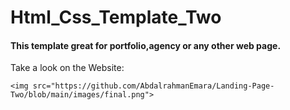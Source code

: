 # Html_Css_Template_Two
#### This template great for portfolio,agency or any other web page.

Take a look on the Website:
```
<img src="https://github.com/AbdalrahmanEmara/Landing-Page-Two/blob/main/images/final.png">

```